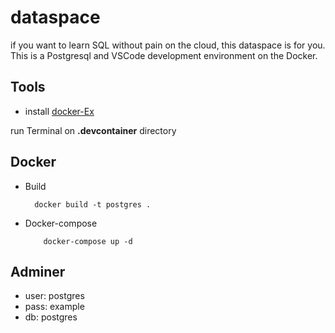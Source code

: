 # dataspace

if you want to learn SQL without pain on the cloud, this dataspace is for you.
This is a Postgresql and VSCode development environment on the Docker.

## Tools

- install [docker-Ex](https://marketplace.visualstudio.com/items?itemName=ms-azuretools.vscode-docker)

run Terminal on **.devcontainer** directory
## Docker
 - Build

         docker build -t postgres .
 
 - Docker-compose
        
           docker-compose up -d


## Adminer

 - user: postgres
 - pass: example
 - db: postgres
